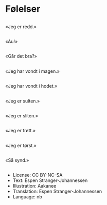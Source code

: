 # Følelser

##
«Jeg er redd.»

##
«Au!»

##
«Går det bra?»

##
«Jeg har vondt i magen.»

##
«Jeg har vondt i hodet.»

##
«Jeg er sulten.»

##
«Jeg er sliten.»

##
«Jeg er trøtt.»

##
«Jeg er tørst.»

##
«Så synd.»

##
* License: CC BY-NC-SA
* Text: Espen Stranger-Johannessen
* Illustration: Aakanee
* Translation: Espen Stranger-Johannessen
* Language: nb
